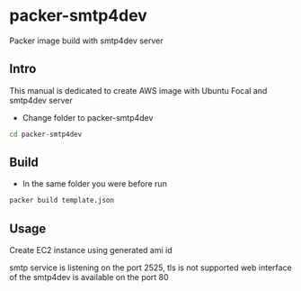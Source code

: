 # packer-smtp4dev
Packer image build with smtp4dev server

## Intro
This manual is dedicated to create AWS image with Ubuntu Focal and smtp4dev server

- Change folder to packer-smtp4dev

```bash
cd packer-smtp4dev
```

## Build
- In the same folder you were before run 

```bash
packer build template.json
```

## Usage

Create EC2 instance using generated ami id

smtp service is listening on the port 2525, tls is not supported
web interface of the smtp4dev is available on the port 80
